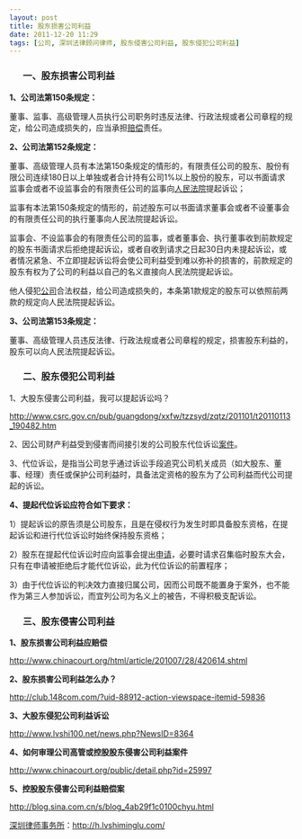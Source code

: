 ```yaml
---
layout: post
title: 股东损害公司利益
date: 2011-12-20 11:29
tags: [公司, 深圳法律顾问律师, 股东侵害公司利益, 股东侵犯公司利益]
---
```

<ol>
<h3>一、股东损害公司利益</h3>
</ol>
<strong>1、公司法第150条规定：</strong>

董事、监事、高级管理人员执行公司职务时违反法律、行政法规或者公司章程的规定，给公司造成损失的，应当承担<a href="http://h.lvshiminglu.com/law/721.html" target="_blank">赔偿</a>责任。

<strong>2、公司法第152条规定：</strong>

董事、高级管理人员有本法第150条规定的情形的，有限责任公司的股东、股份有限公司连续180日以上单独或者合计持有公司1%以上股份的股东，可以书面请求监事会或者不设监事会的有限责任公司的监事向<a href="http://h.lvshiminglu.com/law/171.html" target="_blank">人民法院</a>提起诉讼；

监事有本法第150条规定的情形的，前述股东可以书面请求董事会或者不设董事会的有限责任公司的执行董事向人民法院提起诉讼。

监事会、不设监事会的有限责任公司的监事，或者董事会、执行董事收到前款规定的股东书面请求后拒绝提起诉讼，或者自收到请求之日起30日内未提起诉讼，或者情况紧急、不立即提起诉讼将会使公司利益受到难以弥补的损害的，前款规定的股东有权为了公司的利益以自己的名义直接向人民法院提起诉讼。

他人侵犯<a href="http://h.lvshiminglu.com/law/tag/%E5%85%AC%E5%8F%B8" target="_blank">公司</a>合法权益，给公司造成损失的，本条第1款规定的股东可以依照前两款的规定向人民法院提起诉讼。

<strong>3、公司法第153条规定：</strong>

董事、高级管理人员违反法律、行政法规或者公司章程的规定，损害股东利益的，股东可以向人民法院提起诉讼。
<ol>
<h3>二、股东侵犯公司利益</h3>
</ol>
1、大股东侵害公司利益，我可以提起诉讼吗？

<a href="http://www.csrc.gov.cn/pub/guangdong/xxfw/tzzsyd/zqtz/201101/t20110113_190482.htm" target="_blank">http://www.csrc.gov.cn/pub/guangdong/xxfw/tzzsyd/zqtz/201101/t20110113_190482.htm</a>

2、因公司财产利益受到侵害而间接引发的公司股东代位诉讼<a href="http://h.lvshiminglu.com/law/tag/%E7%A6%BB%E5%A9%9A%E6%A1%88%E4%BB%B6" target="_blank">案件</a>。

3、代位诉讼，是指当公司怠乎通过诉讼手段追究公司机关成员（如大股东、董事、经理）责任或保护公司利益时，具备法定资格的股东为了公司利益而代公司提起的诉讼。

<strong>4、提起代位诉讼应符合如下要求：</strong>

1）提起诉讼的原告须是公司股东，且是在侵权行为发生时即具备股东资格，在提起诉讼和进行代位诉讼时始终保持股东资格；

2）股东在提起代位诉讼时应向监事会提出<a href="http://h.lvshiminglu.com/law/494.html" target="_blank">申请</a>，必要时请求召集临时股东大会，只有在申请被拒绝后才能代位诉讼，此为代位诉讼的前置程序；

3）由于代位诉讼的判决效力直接归属公司，因而公司既不能置身于案外，也不能作为第三人参加诉讼，而宜列公司为名义上的被告，不得积极支配诉讼。
<ol>
<h3>三、股东侵害公司利益</h3>
</ol>
<strong>1、股东损害公司利益应赔偿</strong>

<a href="http://www.chinacourt.org/html/article/201007/28/420614.shtml" target="_blank">http://www.chinacourt.org/html/article/201007/28/420614.shtml</a>

<strong>2、股东损害公司利益怎么办？</strong>

<a href="http://club.148com.com/?uid-88912-action-viewspace-itemid-59836" target="_blank">http://club.148com.com/?uid-88912-action-viewspace-itemid-59836</a>

<strong>3、大股东侵犯公司利益诉讼</strong>

<a href="http://www.lvshi100.net/news.php?NewsID=8364" target="_blank">http://www.lvshi100.net/news.php?NewsID=8364</a>

<strong>4、如何审理公司高管或控股股东侵害公司利益案件</strong>

<a href="http://www.chinacourt.org/public/detail.php?id=25997" target="_blank">http://www.chinacourt.org/public/detail.php?id=25997</a>

<strong>5、控股股东侵害公司利益赔偿案</strong>

<a href="http://blog.sina.com.cn/s/blog_4ab29f1c0100chyu.html" target="_blank">http://blog.sina.com.cn/s/blog_4ab29f1c0100chyu.html</a>

<a href="http://h.lvshiminglu.com/">深圳律师事务所</a>：<a href="http://h.lvshiminglu.com/">http://h.lvshiminglu.com/</a>

